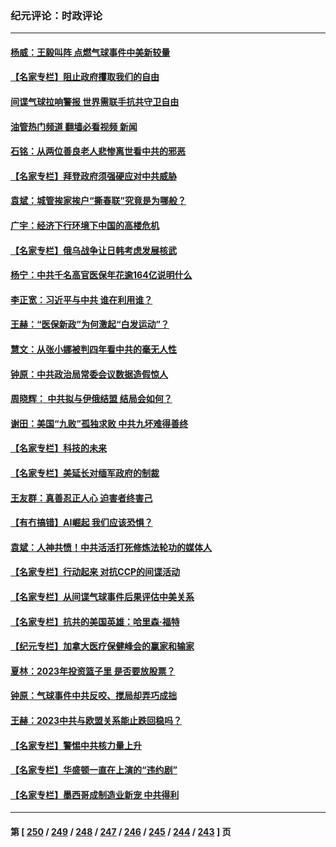 ### 纪元评论：时政评论
---
#### [杨威：王毅叫阵 点燃气球事件中美新较量](../../pages/nsc1025/n13932884.md?02200330) 
#### [【名家专栏】阻止政府攫取我们的自由](../../pages/nsc1025/n13927644.md?02200330) 
#### [间谍气球拉响警报 世界需联手抗共守卫自由](../../pages/nsc1025/n13932562.md?02200330) 
#### [油管热门频道 翻墙必看视频 新闻](ok?02200330)
#### [石铭：从两位善良老人悲惨离世看中共的邪恶](../../pages/nsc1025/n13932887.md?02200330) 
#### [【名家专栏】拜登政府须强硬应对中共威胁](../../pages/nsc1025/n13932026.md?02200330) 
#### [袁斌：城管挨家挨户“撕春联”究竟是为哪般？](../../pages/nsc1025/n13932460.md?02200330) 
#### [广宇：经济下行环境下中国的高楼危机](../../pages/nsc1025/n13932386.md?02200330) 
#### [【名家专栏】俄乌战争让日韩考虑发展核武](../../pages/nsc1025/n13932029.md?02200330) 
#### [杨宁：中共千名高官医保年花逾164亿说明什么](../../pages/nsc1025/n13932179.md?02200330) 
#### [李正宽：习近平与中共 谁在利用谁？](../../pages/nsc1025/n13931922.md?02200330) 
#### [王赫：“医保新政”为何激起“白发运动”？](../../pages/nsc1025/n13931810.md?02200330) 
#### [慧文：从张小娜被判四年看中共的毫无人性](../../pages/nsc1025/n13931796.md?02200330) 
#### [钟原：中共政治局常委会议数据造假惊人](../../pages/nsc1025/n13931625.md?02200330) 
#### [周晓辉： 中共拟与伊俄结盟 结局会如何？](../../pages/nsc1025/n13931424.md?02200330) 
#### [谢田：美国“九败”孤独求败 中共九坏难得善终](../../pages/nsc1025/n13931423.md?02200330) 
#### [【名家专栏】科技的未来](../../pages/nsc1025/n13918707.md?02200330) 
#### [【名家专栏】美延长对缅军政府的制裁](../../pages/nsc1025/n13930477.md?02200330) 
#### [王友群：真善忍正人心 迫害者终害己](../../pages/nsc1025/n13930581.md?02200330) 
#### [【有冇搞错】AI崛起 我们应该恐惧？](../../pages/nsc1025/n13931107.md?02200330) 
#### [袁斌：人神共愤！中共活活打死修炼法轮功的媒体人](../../pages/nsc1025/n13930769.md?02200330) 
#### [【名家专栏】行动起来 对抗CCP的间谍活动](../../pages/nsc1025/n13930487.md?02200330) 
#### [【名家专栏】从间谍气球事件后果评估中美关系](../../pages/nsc1025/n13930460.md?02200330) 
#### [【名家专栏】抗共的美国英雄：哈里森·福特](../../pages/nsc1025/n13929659.md?02200330) 
#### [【纪元专栏】加拿大医疗保健峰会的赢家和输家](../../pages/nsc1025/n13930555.md?02200330) 
#### [夏林：2023年投资篮子里 是否要放股票？](../../pages/nsc1025/n13930544.md?02200330) 
#### [钟原：气球事件中共反咬、搅局却弄巧成拙](../../pages/nsc1025/n13929990.md?02200330) 
#### [王赫：2023中共与欧盟关系能止跌回稳吗？](../../pages/nsc1025/n13929787.md?02200330) 
#### [【名家专栏】警惕中共核力量上升](../../pages/nsc1025/n13929656.md?02200330) 
#### [【名家专栏】华盛顿一直在上演的“违约剧”](../../pages/nsc1025/n13929645.md?02200330) 
#### [【名家专栏】墨西哥成制造业新宠 中共得利](../../pages/nsc1025/n13928946.md?02200330) 

---
#### 第 [ [250](./250.md?02200330) / [249](./249.md?02200330) / [248](./248.md?02200330) / [247](./247.md?02200330) / [246](./246.md?02200330) / [245](./245.md?02200330) / [244](./244.md?02200330) / [243](./243.md?02200330) ] 页
